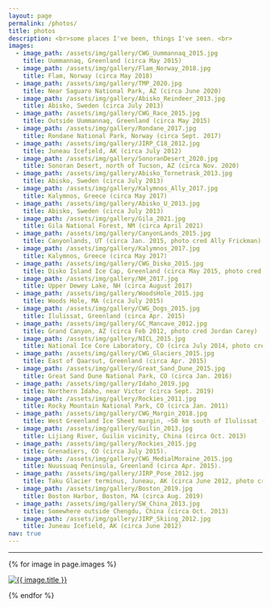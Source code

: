 ```yaml
---
layout: page
permalink: /photos/
title: photos
description: <br>some places I've been, things I've seen. <br>
images:
  - image_path: /assets/img/gallery/CWG_Uummannaq_2015.jpg
    title: Uummannaq, Greenland (circa May 2015)
  - image_path: /assets/img/gallery/Flam_Norway_2018.jpg
    title: Flam, Norway (circa May 2018)
  - image_path: /assets/img/gallery/TMP_2020.jpg
    title: Near Saguaro National Park, AZ (circa June 2020)
  - image_path: /assets/img/gallery/Abisko_Reindeer_2013.jpg
    title: Abisko, Sweden (circa July 2013)
  - image_path: /assets/img/gallery/CWG_Race_2015.jpg
    title: Outside Uummannaq, Greenland (circa May 2015)
  - image_path: /assets/img/gallery/Rondane_2017.jpg
    title: Rondane National Park, Norway (circa Sept. 2017)
  - image_path: /assets/img/gallery/JIRP_C18_2012.jpg
    title: Juneau Icefield, AK (circa July 2012)
  - image_path: /assets/img/gallery/SonoranDesert_2020.jpg
    title: Sonoran Desert, north of Tucson, AZ (circa Nov. 2020)
  - image_path: /assets/img/gallery/Abisko_Tornetrask_2013.jpg
    title: Abisko, Sweden (circa July 2013)
  - image_path: /assets/img/gallery/Kalymnos_Ally_2017.jpg
    title: Kalymnos, Greece (circa May 2017)
  - image_path: /assets/img/gallery/Abisko_U_2013.jpg
    title: Abisko, Sweden (circa July 2013)
  - image_path: /assets/img/gallery/Gila_2021.jpg
    title: Gila National Forest, NM (circa April 2021)
  - image_path: /assets/img/gallery/CanyonLands_2015.jpg		
    title: Canyonlands, UT (circa Jan. 2015, photo cred Ally Frickman)
  - image_path: /assets/img/gallery/Kalymnos_2017.jpg
    title: Kalymnos, Greece (circa May 2017)
  - image_path: /assets/img/gallery/CWG_Disko_2015.jpg		
    title: Disko Island Ice Cap, Greenland (circa May 2015, photo cred Luke Trusel)
  - image_path: /assets/img/gallery/NH_2017.jpg
    title: Upper Dewey Lake, NH (circa August 2017)
  - image_path: /assets/img/gallery/WoodsHole_2015.jpg
    title: Woods Hole, MA (circa July 2015)
  - image_path: /assets/img/gallery/CWG_Dogs_2015.jpg
    title: Ilulissat, Greenland (circa Apr. 2015)
  - image_path: /assets/img/gallery/GC_Mancave_2012.jpg
    title: Grand Canyon, AZ (circa Feb 2012, photo cred Jordan Carey)
  - image_path: /assets/img/gallery/NICL_2015.jpg
    title: National Ice Core Laboratory, CO (circa July 2014, photo cred Sarah Das)
  - image_path: /assets/img/gallery/CWG_Glaciers_2015.jpg
    title: East of Qaarsut, Greenland (circa Apr. 2015)
  - image_path: /assets/img/gallery/Great_Sand_Dune_2015.jpg
    title: Great Sand Dune National Park, CO (circa Jan. 2016)
  - image_path: /assets/img/gallery/Idaho_2019.jpg
    title: Northern Idaho, near Victor (circa Sept. 2019)
  - image_path: /assets/img/gallery/Rockies_2011.jpg
    title: Rocky Mountain National Park, CO (circa Jan. 2011)
  - image_path: /assets/img/gallery/CWG_Margin_2018.jpg
    title: West Greenland Ice Sheet margin, ~50 km south of Ilulissat (circa July 2018).
  - image_path: /assets/img/gallery/Guilin_2013.jpg
    title: Lijiang River, Guilin vicinity, China (circa Oct. 2013)
  - image_path: /assets/img/gallery/Rockies_2015.jpg
    title: Grenadiers, CO (circa July 2015).
  - image_path: /assets/img/gallery/CWG_MedialMoraine_2015.jpg
    title: Nuussuaq Peninsula, Greenland (circa Apr. 2015).
  - image_path: /assets/img/gallery/JIRP_Pose_2012.jpg
    title: Taku Glacier terminus, Juneau, AK (circa June 2012, photo cred Carrie Jennings)
  - image_path: /assets/img/gallery/Boston_2019.jpg
    title: Boston Harbor, Boston, MA (circa Aug. 2019)
  - image_path: /assets/img/gallery/SW_China_2013.jpg
    title: Somewhere outside Chengdu, China (circa Oct. 2013)
  - image_path: /assets/img/gallery/JIRP_Skiing_2012.jpg
    title: Juneau Icefield, AK (circa June 2012)
nav: true
---
```


***

<div class="row justify-content-sm-center">

{% for image in page.images %}

  <div class="col-sm-6 mt-4 mt-md-4">
      <a href="{{ image.image_path }}"><img class="img-fluid rounded z-depth-2" src="{{ image.image_path }}"  alt="{{ image.title }}" title="{{ image.title }}"/></a>
  </div>

{% endfor %}
</div>

<!-- - image_path: /assets/img/gallery/CWG_NU_2015.jpg
  title: Nuussuaq Ice Cap (circa Apr. 2015, photo cred Luke Trusel) -->
<!-- - image_path: /assets/img/gallery/Kalymnos_Scooter_2017.jpg
  title: Kalymnos, Greece (circa May 2017, photo cred Ally Frickman) -->

<!-- <br><i> "The world is big and I want to have a good look at it before it gets dark."</i> <br> - John Muir <br><br> Random collection of some places I've been, things I've seen.  -->
